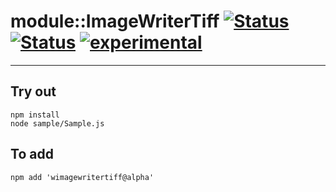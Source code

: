 
# module::ImageWriterTiff [![Status](https://img.shields.io/circleci/build/github/Wandalen/wImageWriterTiff?label=Test&logo=Test)](https://circleci.com/gh/Wandalen/wImageWriterTiff) [![Status](https://github.com/Wandalen/wImageWriterTiff/workflows/Test/badge.svg)](https://github.com/Wandalen/wImageWriterTiff/actions?query=workflow%3ATest) [![experimental](https://img.shields.io/badge/stability-experimental-orange.svg)](https://github.com/emersion/stability-badges#experimental)

___

## Try out
```
npm install
node sample/Sample.js
```

## To add
```
npm add 'wimagewritertiff@alpha'
```

